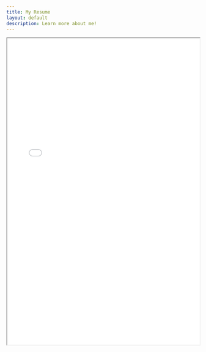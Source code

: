```yaml
---
title: My Resume
layout: default
description: Learn more about me!
---
```


<div id="resume">

<iframe width="100%" height="800" src="assets/Evan Kandell Resume.pdf">

</div>
